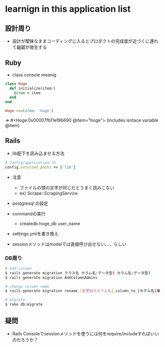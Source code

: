 # learnign in this application list
## 設計周り
- 設計が曖昧なままコーディングに入るとプロダクトの完成度が近づくに連れて齟齬が発生する
## Ruby
- class console meanig
```ruby
class Hoge
  def initialize(item:)
    @item = item
  end
end

Hoge.new(item: 'hoge')
```

=> #<Hoge:0x00007fb11e19b690 @item="hoge">
(includes isntace variable @item)

## Rails
- lib配下を読み込ませる方法
```ruby
# config/application.rb
config.autoload_paths += ['lib']
```
- 注意
  -  ファイルの頭の文字が同じだとうまく読みこない
  - ex) Scrape::ScrapingService

- postgresql の設定
- commandの実行
  - createdb hoge_db user_name
- settings.ymlを書き換え

- sessionメソッドはmodelでは直接呼び出せない、、、らしい

### DB周り
```sh
# add column
$ rails generate migration クラス名 カラム名:データ型( カラム名:データ型)
$ rails generate migration AddColumnAdmins

# change column name
$ rails generate migration rename_[変更前のカラム名]_column_to_[モデル名(複数形)]

# migrate
$ rake db:migrate
```

## 疑問
- Rails Consoleでsessionメソッドを使うには何をrequire/includeすればいいのだろうか？
